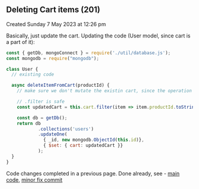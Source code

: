 ## Deleting Cart items (201)
Created Sunday 7 May 2023 at 12:26 pm

Basically, just update the cart. Updating the code (User model, since cart is a part of it):
```js
const { getDb, mongoConnect } = require('./util/database.js');
const mongodb = require("mongodb");

class User {
  // existing code

  async deleteItemFromCart(productId) {
	// make sure we don't mutate the existin cart, since the operation may fail

	// .filter is safe
	const updatedCart = this.cart.filter(item => item.productId.toString() !== productId.toString());

	const db = getDb();
	return db
			.collections('users')
			.updateOne(
			  { _id, new mongodb.ObjectId(this.id)},
		      { $set: { cart: updatedCart }}
			);
  }
}
```

Code changes completed in a previous page. Done already, see - [main code](https://github.com/exemplar-codes/online-shop-with-nosql-mongodb/commit/3fb41c3240039365854d4cf00b1e406ef1a3948d),  [minor fix commit](https://github.com/exemplar-codes/online-shop-with-nosql-mongodb/commit/2656c19b369d9d55c4038f4601af90744e3ee484)